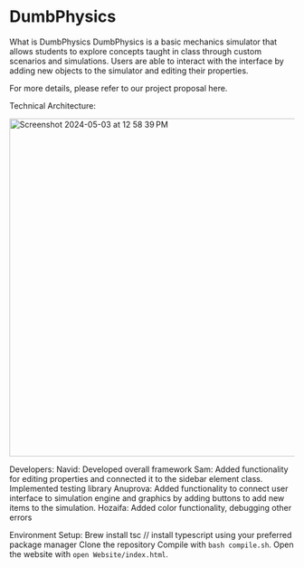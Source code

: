 # DumbPhysics
What is DumbPhysics
	DumbPhysics is a basic mechanics simulator that allows students to explore concepts taught in class through custom scenarios and simulations. Users are able to interact with the interface by adding new objects to the simulator and editing their properties. 

For more details, please refer to our project proposal here.

Technical Architecture:

<img width="597" alt="Screenshot 2024-05-03 at 12 58 39 PM" src="https://github.com/CS222-UIUC-SP24/group-project-team-69/assets/46136202/b0118c0b-c8b4-4ef5-b32d-82347377e37d">




Developers:
  Navid: Developed overall framework 
  Sam: Added functionality for editing properties and connected it to the sidebar element class. Implemented testing library
  Anuprova: Added functionality to connect user interface to simulation engine and graphics by adding buttons to add new items to the simulation. 
  Hozaifa: Added color functionality, debugging other errors

Environment Setup:
	Brew install tsc // install typescript using your preferred package manager
  Clone the repository
  Compile with ```bash compile.sh```. Open the website with ```open Website/index.html```.
	






